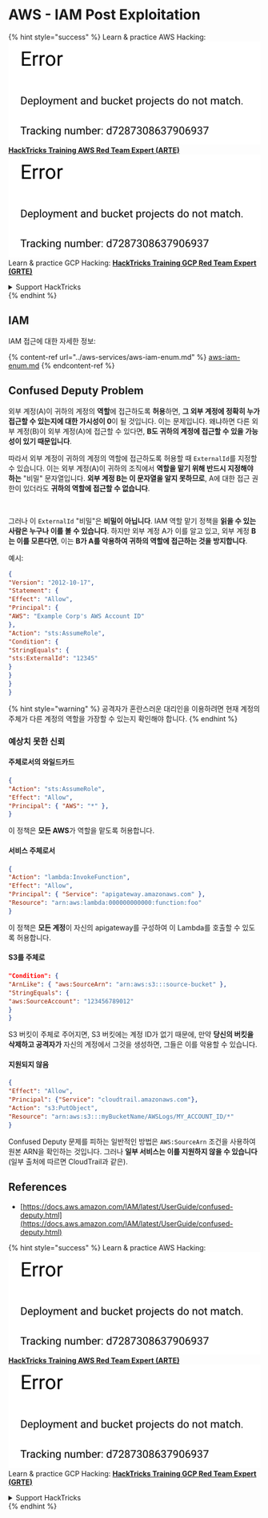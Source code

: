 # AWS - IAM Post Exploitation

{% hint style="success" %}
Learn & practice AWS Hacking:<img src="../../../.gitbook/assets/image (1) (1).png" alt="" data-size="line">[**HackTricks Training AWS Red Team Expert (ARTE)**](https://training.hacktricks.xyz/courses/arte)<img src="../../../.gitbook/assets/image (1) (1).png" alt="" data-size="line">\
Learn & practice GCP Hacking: <img src="../../../.gitbook/assets/image (2).png" alt="" data-size="line">[**HackTricks Training GCP Red Team Expert (GRTE)**<img src="../../../.gitbook/assets/image (2).png" alt="" data-size="line">](https://training.hacktricks.xyz/courses/grte)

<details>

<summary>Support HackTricks</summary>

* Check the [**subscription plans**](https://github.com/sponsors/carlospolop)!
* **Join the** 💬 [**Discord group**](https://discord.gg/hRep4RUj7f) or the [**telegram group**](https://t.me/peass) or **follow** us on **Twitter** 🐦 [**@hacktricks\_live**](https://twitter.com/hacktricks\_live)**.**
* **Share hacking tricks by submitting PRs to the** [**HackTricks**](https://github.com/carlospolop/hacktricks) and [**HackTricks Cloud**](https://github.com/carlospolop/hacktricks-cloud) github repos.

</details>
{% endhint %}

## IAM

IAM 접근에 대한 자세한 정보:

{% content-ref url="../aws-services/aws-iam-enum.md" %}
[aws-iam-enum.md](../aws-services/aws-iam-enum.md)
{% endcontent-ref %}

## Confused Deputy Problem

외부 계정(A)이 귀하의 계정의 **역할**에 접근하도록 **허용**하면, **그 외부 계정에 정확히 누가 접근할 수 있는지에 대한 가시성이 0**이 될 것입니다. 이는 문제입니다. 왜냐하면 다른 외부 계정(B)이 외부 계정(A)에 접근할 수 있다면, **B도 귀하의 계정에 접근할 수 있을 가능성이 있기 때문입니다**.

따라서 외부 계정이 귀하의 계정의 역할에 접근하도록 허용할 때 `ExternalId`를 지정할 수 있습니다. 이는 외부 계정(A)이 귀하의 조직에서 **역할을 맡기 위해 반드시 지정해야 하는** "비밀" 문자열입니다. **외부 계정 B는 이 문자열을 알지 못하므로**, A에 대한 접근 권한이 있더라도 **귀하의 역할에 접근할 수 없습니다**.

<figure><img src="../../../.gitbook/assets/image (95).png" alt=""><figcaption></figcaption></figure>

그러나 이 `ExternalId` "비밀"은 **비밀이 아닙니다**. IAM 역할 맡기 정책을 **읽을 수 있는 사람은 누구나 이를 볼 수 있습니다**. 하지만 외부 계정 A가 이를 알고 있고, 외부 계정 **B는 이를 모른다면**, 이는 **B가 A를 악용하여 귀하의 역할에 접근하는 것을 방지합니다**.

예시:
```json
{
"Version": "2012-10-17",
"Statement": {
"Effect": "Allow",
"Principal": {
"AWS": "Example Corp's AWS Account ID"
},
"Action": "sts:AssumeRole",
"Condition": {
"StringEquals": {
"sts:ExternalId": "12345"
}
}
}
}
```
{% hint style="warning" %}
공격자가 혼란스러운 대리인을 이용하려면 현재 계정의 주체가 다른 계정의 역할을 가장할 수 있는지 확인해야 합니다.
{% endhint %}

### 예상치 못한 신뢰

#### 주체로서의 와일드카드
```json
{
"Action": "sts:AssumeRole",
"Effect": "Allow",
"Principal": { "AWS": "*" },
}
```
이 정책은 **모든 AWS**가 역할을 맡도록 허용합니다.

#### 서비스 주체로서
```json
{
"Action": "lambda:InvokeFunction",
"Effect": "Allow",
"Principal": { "Service": "apigateway.amazonaws.com" },
"Resource": "arn:aws:lambda:000000000000:function:foo"
}
```
이 정책은 **모든 계정**이 자신의 apigateway를 구성하여 이 Lambda를 호출할 수 있도록 허용합니다.

#### S3를 주체로
```json
"Condition": {
"ArnLike": { "aws:SourceArn": "arn:aws:s3:::source-bucket" },
"StringEquals": {
"aws:SourceAccount": "123456789012"
}
}
```
S3 버킷이 주체로 주어지면, S3 버킷에는 계정 ID가 없기 때문에, 만약 **당신의 버킷을 삭제하고 공격자가** 자신의 계정에서 그것을 생성하면, 그들은 이를 악용할 수 있습니다.

#### 지원되지 않음
```json
{
"Effect": "Allow",
"Principal": {"Service": "cloudtrail.amazonaws.com"},
"Action": "s3:PutObject",
"Resource": "arn:aws:s3:::myBucketName/AWSLogs/MY_ACCOUNT_ID/*"
}
```
Confused Deputy 문제를 피하는 일반적인 방법은 `AWS:SourceArn` 조건을 사용하여 원본 ARN을 확인하는 것입니다. 그러나 **일부 서비스는 이를 지원하지 않을 수 있습니다** (일부 출처에 따르면 CloudTrail과 같은).

## References

* [https://docs.aws.amazon.com/IAM/latest/UserGuide/confused-deputy.html](https://docs.aws.amazon.com/IAM/latest/UserGuide/confused-deputy.html)

{% hint style="success" %}
Learn & practice AWS Hacking:<img src="../../../.gitbook/assets/image (1) (1).png" alt="" data-size="line">[**HackTricks Training AWS Red Team Expert (ARTE)**](https://training.hacktricks.xyz/courses/arte)<img src="../../../.gitbook/assets/image (1) (1).png" alt="" data-size="line">\
Learn & practice GCP Hacking: <img src="../../../.gitbook/assets/image (2).png" alt="" data-size="line">[**HackTricks Training GCP Red Team Expert (GRTE)**<img src="../../../.gitbook/assets/image (2).png" alt="" data-size="line">](https://training.hacktricks.xyz/courses/grte)

<details>

<summary>Support HackTricks</summary>

* Check the [**subscription plans**](https://github.com/sponsors/carlospolop)!
* **Join the** 💬 [**Discord group**](https://discord.gg/hRep4RUj7f) or the [**telegram group**](https://t.me/peass) or **follow** us on **Twitter** 🐦 [**@hacktricks\_live**](https://twitter.com/hacktricks\_live)**.**
* **Share hacking tricks by submitting PRs to the** [**HackTricks**](https://github.com/carlospolop/hacktricks) and [**HackTricks Cloud**](https://github.com/carlospolop/hacktricks-cloud) github repos.

</details>
{% endhint %}
